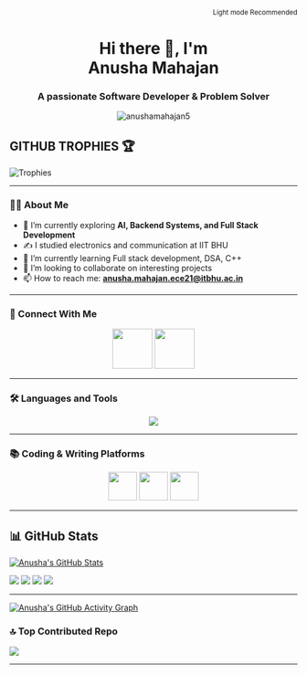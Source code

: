 <div align="right">
  <small>Light mode Recommended</small>
</div>

<h1 align="center"><b>Hi there</b> 👋, I'm <br>Anusha Mahajan</h1>

<h3 align="center">A passionate Software Developer & Problem Solver</h3>

<p align="center"> <img src="https://komarev.com/ghpvc/?username=anushamahajan5&label=Profile%20views&color=0e75b6&style=flat" alt="anushamahajan5" /> </p>

## **GITHUB TROPHIES** 🏆
<img src="https://github-profile-trophy.vercel.app/?username=anushamahajan5&theme=onedark&column=-1&margin-w=8&no-frame=true&no-bg=true" alt="Trophies" />

---

### 👩‍💻 About Me

- 🌱 I’m currently exploring **AI, Backend Systems, and Full Stack Development**
- ✍️ I studied electronics and communication at IIT BHU
- 🌱 I’m currently learning Full stack development, DSA, C++
- 👯 I’m looking to collaborate on interesting projects
- 📫 How to reach me: **anusha.mahajan.ece21@itbhu.ac.in**
---

### 🤝 Connect With Me

<p align="center">
    <a href="https://www.linkedin.com/in/anusha-mahajan-136771194/" target="_blank"><img src="https://user-images.githubusercontent.com/74038190/235294012-0a55e343-37ad-4b0f-924f-c8431d9d2483.gif" width="70"></a>
    <a href="https://discord.gg/nush_52291" target="blank"><img src="https://user-images.githubusercontent.com/74038190/235294015-47144047-25ab-417c-af1b-6746820a20ff.gif" width="70"></a>
</p>
</p>

---

### 🛠️ Languages and Tools

<p align="center">
  <!-- Add/remove tech logos as per your stack -->
  <img src="https://skillicons.dev/icons?i=html,css,js,react,nodejs,express,mongodb,python,cpp,git,github,vscode,docker,postman,java,django,npm,pandas,numpy" />
</p>

---

### 📚 Coding & Writing Platforms

<p align="center">
    <a href="https://www.codechef.com/users/anusha_mahajan" target="_blank"><img src="https://cdn.jsdelivr.net/npm/simple-icons@3.1.0/icons/codechef.svg" width="50" /></a>
    <a href="https://leetcode.com/u/anusha-mahajan/" target="_blank"><img src="https://raw.githubusercontent.com/rahuldkjain/github-profile-readme-generator/master/src/images/icons/Social/leet-code.svg" width="50" /></a>
    <a href="https://www.geeksforgeeks.org/user/anushamahajan5/" target="_blank"><img src="https://raw.githubusercontent.com/rahuldkjain/github-profile-readme-generator/master/src/images/icons/Social/geeks-for-geeks.svg" width="50" /></a>
</p>

---

## 📊 GitHub Stats

[![Anusha's GitHub Stats](https://github-readme-stats.vercel.app/api?username=anushamahajan5&show_icons=true&theme=default)](https://github.com/anushamahajan5)

![](http://github-profile-summary-cards.vercel.app/api/cards/repos-per-language?username=anushamahajan5&theme=vue)
![](http://github-profile-summary-cards.vercel.app/api/cards/most-commit-language?username=anushamahajan5&theme=vue)
![](http://github-profile-summary-cards.vercel.app/api/cards/stats?username=anushamahajan5&theme=vue)
![](http://github-profile-summary-cards.vercel.app/api/cards/productive-time?username=anushamahajan5&theme=vue&utcOffset=5)

---

[![Anusha's GitHub Activity Graph](https://github-readme-activity-graph.vercel.app/graph?username=anushamahajan5&bg_color=ffffff&color=708090&line=24292e&point=24292e&area=true&hide_border=true)](https://github.com/anushamahajan5)


### 🔝 Top Contributed Repo
![](https://github-contributor-stats.vercel.app/api?username=anushamahajan5&limit=5&theme=gitdimmed&combine_all_yearly_contributions=true)

---
<!--
**anushamahajan5/anushamahajan5** is a ✨ _special_ ✨ repository because its `README.md` (this file) appears on your GitHub profile.




